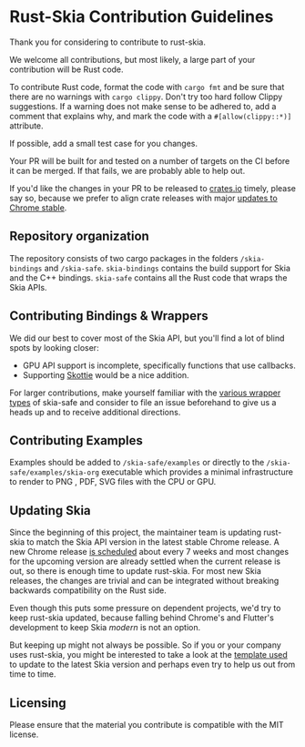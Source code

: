# Rust-Skia Contribution Guidelines

Thank you for considering to contribute to rust-skia.

We welcome all contributions, but most likely, a large part of your contribution will be Rust code.

To contribute Rust code, format the code with `cargo fmt` and be sure that there are no warnings with `cargo clippy`. Don't try too hard follow Clippy suggestions. If a warning does not make sense to be adhered to, add a comment that explains why, and mark the code with a `#[allow(clippy::*)]` attribute.

If possible, add a small test case for you changes. 

Your PR will be built for and tested on a number of targets on the CI before it can be merged. If that fails, we are probably able to help out.

If you'd like the changes in your PR to be released to [crates.io](https://crates.io/) timely, please say so, because we prefer to align crate releases with major [updates to Chrome stable](https://www.chromestatus.com/features/schedule).

## Repository organization

The repository consists of two cargo packages in the folders `/skia-bindings` and `/skia-safe`. `skia-bindings` contains the build support for Skia and the C++ bindings. `skia-safe` contains all the Rust code that wraps the Skia APIs.

## Contributing Bindings & Wrappers

We did our best to cover most of the Skia API, but you'll find a lot of blind spots by looking closer:

- GPU API support is incomplete, specifically functions that use callbacks.
- Supporting [Skottie](https://skia.org/user/modules/skottie) would be a nice addition.

For larger contributions, make yourself familiar with the [various wrapper types](https://github.com/rust-skia/rust-skia/wiki) of skia-safe and consider to file an issue beforehand to give us a heads up and to receive additional directions.

## Contributing Examples

Examples should be added to `/skia-safe/examples` or directly to the `/skia-safe/examples/skia-org` executable which provides a minimal infrastructure to render to PNG , PDF, SVG files with the CPU or GPU.

## Updating Skia

Since the beginning of this project, the maintainer team is updating rust-skia to match the Skia API version in the latest stable Chrome release. A new Chrome release [is scheduled](https://chromium.googlesource.com/chromium/src/+/master/docs/process/release_cycle.md) about every 7 weeks and most changes for the upcoming version are already settled when the current release is out, so there is enough time to update rust-skia. For most new Skia releases, the changes are trivial and can be integrated without breaking backwards compatibility on the Rust side.

Even though this puts some pressure on dependent projects, we'd try to keep rust-skia updated, because falling behind Chrome's and Flutter's development to keep Skia _modern_ is not an option.

But keeping up might not always be possible. So if you or your company uses rust-skia, you might be interested to take a look at the [template used](https://github.com/rust-skia/rust-skia/wiki/Template:-Skia-Milestone-Update-PR) to update to the latest Skia version and perhaps even try to help us out from time to time.

## Licensing

Please ensure that the material you contribute is compatible with the MIT license.

